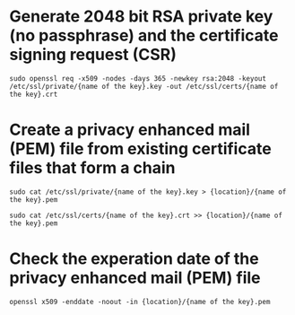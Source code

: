 # Generate 2048 bit RSA private key (no passphrase) and the certificate signing request (CSR)
```
sudo openssl req -x509 -nodes -days 365 -newkey rsa:2048 -keyout /etc/ssl/private/{name of the key}.key -out /etc/ssl/certs/{name of the key}.crt
```

# Create a privacy enhanced mail (PEM) file from existing certificate files that form a chain
```
sudo cat /etc/ssl/private/{name of the key}.key > {location}/{name of the key}.pem
```

```
sudo cat /etc/ssl/certs/{name of the key}.crt >> {location}/{name of the key}.pem
```

# Check the experation date of the privacy enhanced mail (PEM) file
```
openssl x509 -enddate -noout -in {location}/{name of the key}.pem
```